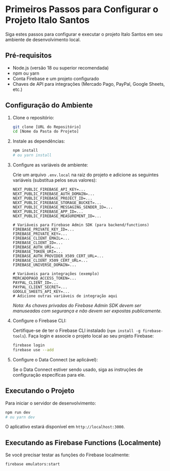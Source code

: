 # Primeiros Passos para Configurar o Projeto Italo Santos

Siga estes passos para configurar e executar o projeto Italo Santos em seu ambiente de desenvolvimento local.

## Pré-requisitos

- Node.js (versão 18 ou superior recomendada)
- npm ou yarn
- Conta Firebase e um projeto configurado
- Chaves de API para integrações (Mercado Pago, PayPal, Google Sheets, etc.)

## Configuração do Ambiente

1. Clone o repositório:

   ```bash
   git clone [URL do Repositório]
   cd [Nome da Pasta do Projeto]
   ```

2. Instale as dependências:

   ```bash
   npm install
   # ou yarn install
   ```

3. Configure as variáveis de ambiente:

   Crie um arquivo `.env.local` na raiz do projeto e adicione as seguintes variáveis (substitua pelos seus valores):

   ```env
   NEXT_PUBLIC_FIREBASE_API_KEY=...
   NEXT_PUBLIC_FIREBASE_AUTH_DOMAIN=...
   NEXT_PUBLIC_FIREBASE_PROJECT_ID=...
   NEXT_PUBLIC_FIREBASE_STORAGE_BUCKET=...
   NEXT_PUBLIC_FIREBASE_MESSAGING_SENDER_ID=...
   NEXT_PUBLIC_FIREBASE_APP_ID=...
   NEXT_PUBLIC_FIREBASE_MEASUREMENT_ID=...

   # Variáveis para Firebase Admin SDK (para backend/functions)
   FIREBASE_PRIVATE_KEY_ID=...
   FIREBASE_PRIVATE_KEY=...
   FIREBASE_CLIENT_EMAIL=...
   FIREBASE_CLIENT_ID=...
   FIREBASE_AUTH_URI=...
   FIREBASE_TOKEN_URI=...
   FIREBASE_AUTH_PROVIDER_X509_CERT_URL=...
   FIREBASE_CLIENT_X509_CERT_URL=...
   FIREBASE_UNIVERSE_DOMAIN=...

   # Variáveis para integrações (exemplo)
   MERCADOPAGO_ACCESS_TOKEN=...
   PAYPAL_CLIENT_ID=...
   PAYPAL_CLIENT_SECRET=...
   GOOGLE_SHEETS_API_KEY=...
   # Adicione outras variáveis de integração aqui
   ```

   *Nota: As chaves privadas do Firebase Admin SDK devem ser manuseadas com segurança e não devem ser expostas publicamente.*

4. Configure o Firebase CLI:

   Certifique-se de ter o Firebase CLI instalado (`npm install -g firebase-tools`). Faça login e associe o projeto local ao seu projeto Firebase:

   ```bash
   firebase login
   firebase use --add
   ```

5. Configure o Data Connect (se aplicável):

   Se o Data Connect estiver sendo usado, siga as instruções de configuração específicas para ele.

## Executando o Projeto

Para iniciar o servidor de desenvolvimento:

```bash
npm run dev
# ou yarn dev
```

O aplicativo estará disponível em `http://localhost:3000`.

## Executando as Firebase Functions (Localmente)

Se você precisar testar as funções do Firebase localmente:

```bash
firebase emulators:start
```

